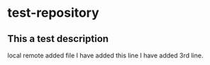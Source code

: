 # test-repository
This a test description
-----------------------
local 
remote
added file
I have added this line
I have added 3rd line.
